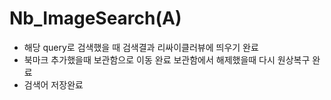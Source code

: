 # Nb_ImageSearch(A)
- 해당 query로 검색했을 때 검색결과 리싸이클러뷰에 띄우기 완료
- 북마크 추가했을때 보관함으로 이동 완료 보관함에서 해제했을때 다시 원상복구 완료
- 검색어 저장완료
